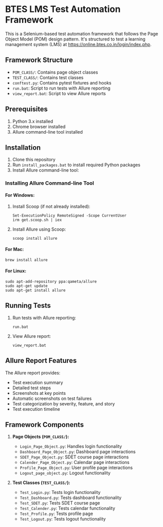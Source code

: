 # BTES LMS Test Automation Framework

This is a Selenium-based test automation framework that follows the Page Object Model (POM) design pattern. It's structured to test a learning management system (LMS) at https://online.btes.co.in/login/index.php.

## Framework Structure

- `POM_CLASS/`: Contains page object classes
- `TEST_CLASS/`: Contains test classes
- `conftest.py`: Contains pytest fixtures and hooks
- `run.bat`: Script to run tests with Allure reporting
- `view_report.bat`: Script to view Allure reports

## Prerequisites

1. Python 3.x installed
2. Chrome browser installed
3. Allure command-line tool installed

## Installation

1. Clone this repository
2. Run `install_packages.bat` to install required Python packages
3. Install Allure command-line tool:

### Installing Allure Command-line Tool

#### For Windows:
1. Install Scoop (if not already installed):
   ```
   Set-ExecutionPolicy RemoteSigned -Scope CurrentUser
   irm get.scoop.sh | iex
   ```
2. Install Allure using Scoop:
   ```
   scoop install allure
   ```

#### For Mac:
```
brew install allure
```

#### For Linux:
```
sudo apt-add-repository ppa:qameta/allure
sudo apt-get update
sudo apt-get install allure
```

## Running Tests

1. Run tests with Allure reporting:
   ```
   run.bat
   ```

2. View Allure report:
   ```
   view_report.bat
   ```

## Allure Report Features

The Allure report provides:
- Test execution summary
- Detailed test steps
- Screenshots at key points
- Automatic screenshots on test failures
- Test categorization by severity, feature, and story
- Test execution timeline

## Framework Components

1. **Page Objects (`POM_CLASS/`):**
   - `Login_Page_Object.py`: Handles login functionality
   - `Dashboard_Page_Object.py`: Dashboard page interactions
   - `SDET_Page_Object.py`: SDET course page interactions
   - `Calender_Page_Object.py`: Calendar page interactions
   - `Profile_Page_Object.py`: User profile page interactions
   - `Logout_page_object.py`: Logout functionality

2. **Test Classes (`TEST_CLASS/`):**
   - `Test_Login.py`: Tests login functionality
   - `Test_Dashboard.py`: Tests dashboard functionality
   - `Test_SDET.py`: Tests SDET course page
   - `Test_Calender.py`: Tests calendar functionality
   - `Test_Profile.py`: Tests profile page
   - `Test_Logout.py`: Tests logout functionality
